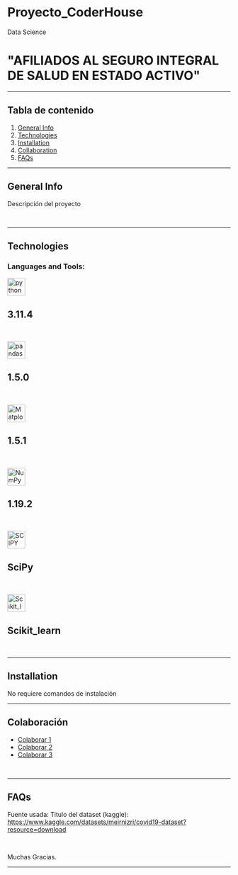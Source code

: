 # Proyecto_CoderHouse
Data Science
# "AFILIADOS AL SEGURO INTEGRAL DE SALUD EN ESTADO ACTIVO"

---

## Tabla de contenido

1. [General Info](#general-info)
2. [Technologies](#technologies)
3. [Installation](#installation)
4. [Collaboration](#collaboration)
5. [FAQs](#faqs)

---

## General Info

Descripción del proyecto

<br>


---

## Technologies

<h3 align="left">Languages and Tools:</h3>
<p align="left"> 
<a href="https://www.python.org/" target="_blank" rel="noreferrer"> <img src="https://upload.wikimedia.org/wikipedia/commons/thumb/c/c3/Python-logo-notext.svg/172px-Python-logo-notext.svg.png" alt="python" width="40" height="40"/> </a> <h2>3.11.4</h2> 
<br>

<a href="https://pandas.pydata.org/" target="_blank" rel="noreferrer"> <img src="https://upload.wikimedia.org/wikipedia/commons/thumb/2/22/Pandas_mark.svg/375px-Pandas_mark.svg.png" alt="pandas" width="40" height="40"/> </a> <h2>1.5.0</h2>
<br>

<a href="https://matplotlib.org/" target="_blank" rel="noreferrer"> <img src="https://upload.wikimedia.org/wikipedia/commons/thumb/8/84/Matplotlib_icon.svg/375px-Matplotlib_icon.svg.png" alt="Matplotlib" width="40" height="40"/> </a> <h2>1.5.1</h2>
<br>

<a href="https://numpy.org/" target="_blank" rel="noreferrer"> <img src="https://upload.wikimedia.org/wikipedia/commons/3/31/NumPy_logo_2020.svg" alt="NumPy" width="40" height="40"/> </a> <h2>1.19.2</h2>
<br>

<a href="https://scipy.org/" target="_blank" rel="noreferrer"> <img src="https://upload.wikimedia.org/wikipedia/commons/b/b2/SCIPY_2.svg" alt="SCIPY" width="40" height="40"/></a> <h2>SciPy</h2>
<br>

<a href="https://scikit-learn.org/" target="_blank" rel="noreferrer"> <img src="https://upload.wikimedia.org/wikipedia/commons/0/05/Scikit_learn_logo_small.svg" alt="Scikit_learn" width="40" height="40"/> </a> <h2>Scikit_learn</h2></p>
<br>

---

## Installation

No requiere comandos de instalación

---

## Colaboración

- [Colaborar 1](https://github.com/colaborador1)
- [Colaborar 2](https://github.com/colaborador2)
- [Colaborar 3](https://github.com/colaborador3)

<br>

---

## FAQs

Fuente usada: Titulo del dataset (kaggle):
<a href="link de referencia del data cet" target="_blank" rel="noreferrer">https://www.kaggle.com/datasets/meirnizri/covid19-dataset?resource=download</a>


<br>

Muchas Gracias.
<br>

---
